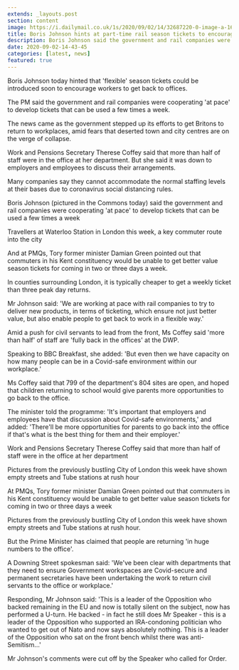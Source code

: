 ```yaml
---
extends: _layouts.post
section: content
image: https://i.dailymail.co.uk/1s/2020/09/02/14/32687220-0-image-a-16_1599053773591.jpg 
title: Boris Johnson hints at part-time rail season tickets to encourage workers back to offices 
description: Boris Johnson said the government and rail companies were cooperating at pace to develop tickets that can be used a few times a week. 
date: 2020-09-02-14-43-45 
categories: [latest, news] 
featured: true 
--- 
```

Boris Johnson today hinted that 'flexible' season tickets could be introduced soon to encourage workers to get back to offices.

The PM said the government and rail companies were cooperating 'at pace' to develop tickets that can be used a few times a week.

The news came as the government stepped up its efforts to get Britons to return to workplaces, amid fears that deserted town and city centres are on the verge of collapse. 

Work and Pensions Secretary Therese Coffey said that more than half of staff were in the office at her department. But she said it was down to employers and employees to discuss their arrangements. 

Many companies say they cannot accommodate the normal staffing levels at their bases due to coronavirus social distancing rules.

Boris Johnson (pictured in the Commons today) said the government and rail companies were cooperating 'at pace' to develop tickets that can be used a few times a week

Travellers at Waterloo Station in London this week, a key commuter route into the city

And at PMQs, Tory former minister Damian Green pointed out that commuters in his Kent constituency would be unable to get better value season tickets for coming in two or three days a week. 

In counties surrounding London, it is typically cheaper to get a weekly ticket than three peak day returns. 

Mr Johnson said: 'We are working at pace with rail companies to try to deliver new products, in terms of ticketing, which ensure not just better value, but also enable people to get back to work in a flexible way.'

Amid a push for civil servants to lead from the front, Ms Coffey said 'more than half' of staff are 'fully back in the offices' at the DWP.

Speaking to BBC Breakfast, she added: 'But even then we have capacity on how many people can be in a Covid-safe environment within our workplace.'

Ms Coffey said that 799 of the department's 804 sites are open, and hoped that children returning to school would give parents more opportunities to go back to the office.

The minister told the programme: 'It's important that employers and employees have that discussion about Covid-safe environments,' and added: 'There'll be more opportunities for parents to go back into the office if that's what is the best thing for them and their employer.'

Work and Pensions Secretary Therese Coffey said that more than half of staff were in the office at her department

Pictures from the previously bustling City of London this week have shown empty streets and Tube stations at rush hour

At PMQs, Tory former minister Damian Green pointed out that commuters in his Kent constituency would be unable to get better value season tickets for coming in two or three days a week

Pictures from the previously bustling City of London this week have shown empty streets and Tube stations at rush hour.

But the Prime Minister has claimed that people are returning 'in huge numbers to the office'.

A Downing Street spokesman said: 'We've been clear with departments that they need to ensure Government workspaces are Covid-secure and permanent secretaries have been undertaking the work to return civil servants to the office or workplace.'

Responding, Mr Johnson said: 'This is a leader of the Opposition who backed remaining in the EU and now is totally silent on the subject, now has performed a U-turn. He backed - in fact he still does Mr Speaker - this is a leader of the Opposition who supported an IRA-condoning politician who wanted to get out of Nato and now says absolutely nothing. This is a leader of the Opposition who sat on the front bench whilst there was anti-Semitism...'

Mr Johnson's comments were cut off by the Speaker who called for Order.

